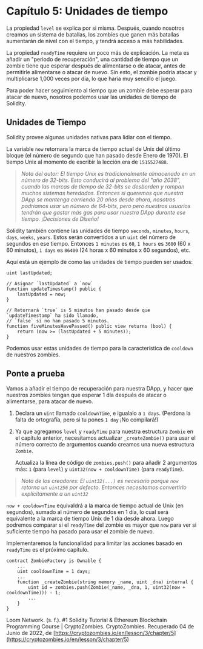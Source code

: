 # Capítulo 5: Unidades de tiempo

La propiedad `level` se explica por si misma. Después, cuando nosotros creamos un sistema de batallas, los zombies que ganen más batallas aumentarán de nivel con el tiempo, y tendrá acceso a más habilidades.

La propiedad `readyTime` requiere un poco más de explicación. La meta es añadir un "periodo de recuperación", una cantidad de tiempo que un zombie tiene que esperar después de alimentarse o de atacar, antes de permitirle alimentarse o atacar de nuevo. Sin esto, el zombie podría atacar y multiplicarse 1,000 veces por día, lo que haría muy sencillo el juego.

Para poder hacer seguimiento al tiempo que un zombie debe esperar para atacar de nuevo, nosotros podemos usar las unidades de tiempo de Solidity.

## Unidades de Tiempo

Solidity provee algunas unidades nativas para lidiar con el tiempo.

La variable `now` retornara la marca de tiempo actual de Unix del último bloque (el número de segundo que han pasado desde Enero de 1970). El tiempo Unix al momento de escribir la lección era de `1515527488`.

> *Nota del autor: El tiempo Unix es tradicionalmente almacenado en un número de 32-bits. Esto conducirá al problema del "año 2038", cuando las marcas de tiempo de 32-bits se desborden y rompan muchos sistemas heredados. Entonces si queremos que nuestra DApp se mantenga corriendo 20 años desde ahora, nosotros podríamos usar un número de 64-bits, pero pero nuestros usuarios tendrán que gastar más gas para usar nuestra DApp durante ese tiempo. ¡Decisiones de Diseño!*

Solidity también contiene las unidades de tiempo `seconds`, `minutes`, `hours`, `days`, `weeks`, `years`. Estos serán convertidos a un `uint` del número de segundos en ese tiempo. Entonces `1 minutes`  es `60`, `1 hours` es `3600` (60 x 60 minutos), `1 days` es `86400` (24 horas x 60 minutos x 60 segundos), etc.

Aquí está un ejemplo de como las unidades de tiempo pueden ser usados:

```sol
uint lastUpdated;

// Asignar `lastUpdated` a `now`
function updateTimestamp() public {
    lastUpdated = now;
}

// Retornará `true` is 5 minutos han pasado desde que `updateTimestamp` ha sido llamado,
// `false` si no han pasado 5 minutos.
function fiveMinutesHavePassed() public view returns (bool) {
    return (now >= (lastUpdated + 5 minutes));
}
```

Podemos usar estas unidades de tiempo para la característica de `cooldown` de nuestros zombies.

## Ponte a prueba

Vamos a añadir el tiempo de recuperación para nuestra DApp, y hacer que nuestros zombies tengan que esperar 1 día después de atacar o alimentarse, para atacar de nuevo.

1. Declara un `uint` llamado `cooldownTime`, e igualalo a `1 days`. (Perdona la falta de ortografía, pero si tu pones `1 day` ¡No compilará!)
2. Ya que agregamos `level` y `readyTime` para nuestra estructura `Zombie` en el capítulo anterior, necesitamos actualizar `_createZombie()` para usar el número correcto de argumentos cuando creamos una nueva estructura `Zombie`.

   Actualiza la línea de código de `zombies.push()` para añadir 2 argumentos más: `1` (para `level`) y `uint32(now + cooldownTime)` (para `readyTime`).

> *Nota de los creadores: El `uint32(...)` es necesario porque `now` retorna un `uint256` por defecto. Entonces necesitamos convertirlo explícitamente a un `uint32`*

`now + cooldownTime` equivaldrá a la marca de tiempo actual de Unix (en segundos), sumado al número de segundos en 1 día, lo cual será equivalente a la marca de tiempo Unix de 1 día desde ahora. Luego podremos comparar si el `readyTime` del zombie es mayor que `now` para ver si suficiente tiempo ha pasado para usar el zombie de nuevo.

Implementaremos la funcionalidad para limitar las acciones basado en `readyTime` es el próximo capítulo.

```sol
contract ZombieFactory is Ownable {
    ...
    uint cooldownTime = 1 days;
    ...
    function _createZombie(string memory _name, uint _dna) internal {
        uint id = zombies.push(Zombie(_name, _dna, 1, uint32(now + cooldownTime))) - 1;
        ...
    }
}
```

Loom Network. (s. f.). #1 Solidity Tutorial & Ethereum Blockchain Programming Course | CryptoZombies. CryptoZombies. Recuperado 04 de Junio de 2022, de [https://cryptozombies.io/en/lesson/3/chapter/5](https://cryptozombies.io/en/lesson/3/chapter/5)
